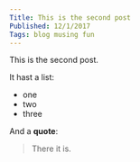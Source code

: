 ```yaml
---
Title: This is the second post
Published: 12/1/2017
Tags: blog musing fun
---
```


This is the second post.

It hast a list:

* one
* two
* three

And a **quote**:

> There it is.


